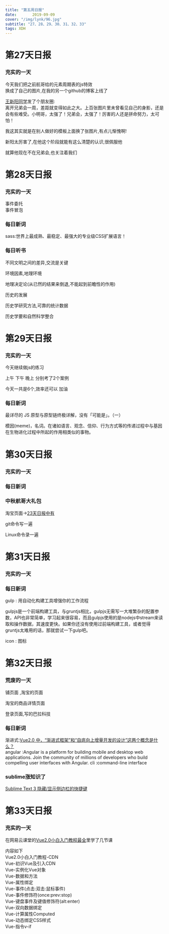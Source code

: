 ```yaml
---  
title: "第五周日报"   
date:       2019-09-09
cover: "/img/lynk/96.jpg"
subtitle: "27、28、29、30、31、32、33"   
tags: XDH    
---  
```












# 第27天日报

### 充实的一天

今天我们把之前航哥给的元素周期表的js特效  
换成了自己的图片,在我的另一个github的博客上线了  

[王新阳同学](https://wxy20170906.github.io/)发了个朋友圈:  
离开兄弟会一周，差距就变得如此之大。上百张图片里未曾看见自己的身影，还是会有些难受。小明哥，太强了！兄弟会，太强了！厉害的人还是拼命努力，太可怕！

我这其实就是在别人做好的模板上面换了张图片,有点儿惭愧啊!

新阳太厉害了,在他这个阶段就能有这么清楚的认识,很佩服他

就算他现在不在兄弟会,也关注着我们


# 第28天日报

### 充实的一天

事件委托  
事件冒泡

### 每日新词
sass:世界上最成熟、最稳定、最强大的专业级CSS扩展语言！

### 每日听书

不同文明之间的差异,交流是关键

环境因素,地理环境

地理决定论(从已然的结果来倒退,不能起到前瞻性的作用)

历史的发展

历史学研究方法,可靠的统计数据

历史学要和自然科学整合

# 第29天日报

### 充实的一天
今天继续做js的练习

上午 下午 晚上 分别考了2个案例

今天一共是6个,效率还可以 加油

### 每日新词
最详尽的 JS 原型与原型链终极详解，没有「可能是」。（一）


模因(meme)，名词。在诸如语言、观念、信仰、行为方式等的传递过程中与基因在生物进化过程中所起的作用相类似的事物。

# 第30天日报

### 充实的一天

### 每日新词

### 中秋航哥大礼包

淘宝页面->[23天日报中有](https://victorfengming.gitee.io/victorfengming_old/2019/09/05/day23/)  

git命令写一遍  

Linux命令录一遍

# 第31天日报

### 充实的一天

### 每日新词

gulp : 用自动化构建工具增强你的工作流程

gulpjs是一个前端构建工具，与gruntjs相比，gulpjs无需写一大堆繁杂的配置参数，API也非常简单，学习起来很容易，而且gulpjs使用的是nodejs中stream来读取和操作数据，其速度更快。如果你还没有使用过前端构建工具，或者觉得gruntjs太难用的话，那就尝试一下gulp吧。

icon : 图标


# 第32天日报

### 荒废的一天

铺页面 ,淘宝的页面

淘宝的商品详情页面

登录页面,写的巴拉科技

### 每日新词
渐进式:[Vue2.0 中，“渐进式框架”和“自底向上增量开发的设计”这两个概念是什么？](https://victorfengming.gitee.io/victorfengming_old/2019/09/14/vue-concept/)    
angular :Angular is a platform for building mobile and desktop web applications. Join the community of millions of developers who build compelling user interfaces with Angular.
cli  :command-line interface

### sublime涨知识了
[Sublime Text 3 隐藏/显示侧边栏的快捷键](https://blog.csdn.net/jiulongls/article/details/81041949)


# 第33天日报

### 充实的一天
在网易云课堂的[Vue2.0小白入门教程最全](https://study.163.com/course/courseMain.htm?courseId=1004711010)里学了几节课

内容如下  
Vue2.0小白入门教程-CDN  
Vue-初识Vue及引入CDN  
Vue-实例化Vue对象  
Vue-数据和方法  
Vue-属性绑定  
Vue-事件(点击:双击:鼠标事件)  
Vue-事件修饰符(once:prev:stop)  
Vue-键盘事件及键值修饰符(alt:enter)  
Vue-双向数据绑定  
Vue-计算属性Computed  
Vue-动态绑定CSS样式  
Vue-指令v-if  